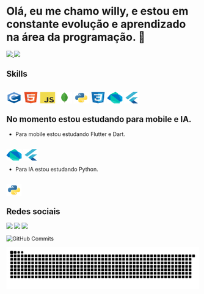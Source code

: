 # Olá, eu me chamo willy, e estou em constante evolução e aprendizado na área da programação. 👋

<div>
  <a href="https://github.com/Willygonzaga">
  <img height="180em" src="https://github-readme-stats-lake-nine.vercel.app/api?username=Willygonzaga&show_icons=true&theme=dark&include_all_commits=true&count_private=true&cache_seconds=1&rank_icon=github"/>
  <img height="180em" src="https://github-readme-stats-lake-nine.vercel.app/api/top-langs/?username=Willygonzaga&layout=compact&langs_count=16&theme=dark&count_private=true&cache_seconds=1"/>
  </a>
</div>

## Skills
<div style="display: inline_block"><br>
  <img align="center" alt="willy-C" height="30" width="40" src="https://github.com/devicons/devicon/blob/master/icons/c/c-original.svg">
  <img align="center" alt="willy-HTML5" height="30" width="40" src="https://github.com/devicons/devicon/blob/master/icons/html5/html5-original.svg">
  <img align="center" alt="willy-JavaScript" height="30" width="40" src="https://github.com/devicons/devicon/blob/master/icons/javascript/javascript-original.svg">
  <img align="center" alt="willy-MongoDB" height="30" width="40" src="https://github.com/devicons/devicon/blob/master/icons/mongodb/mongodb-original.svg">
  <img align="center" alt="willy-Python" height="30" width="40" src="https://github.com/devicons/devicon/blob/master/icons/python/python-original.svg">
  <img align="center" alt="willy-CSS3" height="30" width="40" src="https://github.com/devicons/devicon/blob/master/icons/css3/css3-original.svg">
  <img align="center" alt="willy-Dart" height="30" width="40" src="https://github.com/devicons/devicon/blob/master/icons/dart/dart-original.svg">
  <img align="center" alt="willy-Flutter" height="30" width="40" src="https://github.com/devicons/devicon/blob/master/icons/flutter/flutter-original.svg">
</div>

## No momento estou estudando para mobile e IA.
- Para mobile estou estudando Flutter e Dart.
<div style="display: inline_block"><br>
  <img align="center" alt="willy-Dart" height="30" width="40" src="https://github.com/devicons/devicon/blob/master/icons/dart/dart-original.svg">
  <img align="center" alt="willy-Flutter" height="30" width="40" src="https://github.com/devicons/devicon/blob/master/icons/flutter/flutter-original.svg">
</div>

- Para IA estou estudando Python.
<div style="display: inline_block"><br>
  <img align="center" alt="willy-Python" height="30" width="40" src="https://github.com/devicons/devicon/blob/master/icons/python/python-original.svg">
</div>

## Redes sociais
<div>
  <a href="" target="_blank"><img src="https://img.shields.io/badge/Gmail-D14836?style=for-the-badge&logo=gmail&logoColor=white" target="_blank"></a>
  <a href="https://www.instagram.com/willy.gonzaga?igsh=MXZhZHV6b3M5aGt1YQ==" target="_blank"><img src="https://img.shields.io/badge/Instagram-E4405F?style=for-the-badge&logo=instagram&logoColor=white"></a>
  <a href="https://www.linkedin.com/in/willy-gonzaga-881613251?utm_source=share&utm_campaign=share_via&utm_content=profile&utm_medium=android_app " target="_blank"><img src="https://img.shields.io/badge/LinkedIn-0077B5?style=for-the-badge&logo=linkedin&logoColor=white"></a>
  
  ![GitHub Commits](https://img.shields.io/github/commit-activity/m/Willygonzaga/Willygonzaga?style=for-the-badge&label=Meus%20Commits)
</div>

<picture>
  <source media="(prefers-color-scheme: dark)" srcset="https://raw.githubusercontent.com/Willygonzaga/Willygonzaga/output/github-contribution-grid-snake-dark.svg">
  <source media="(prefers-color-scheme: light)" srcset="https://raw.githubusercontent.com/Willygonzaga/Willygonzaga/output/github-contribution-grid-snake.svg">
  <img alt="github contribution grid snake animation" src="https://raw.githubusercontent.com/Willygonzaga/Willygonzaga/output/github-contribution-grid-snake.svg">
</picture>
